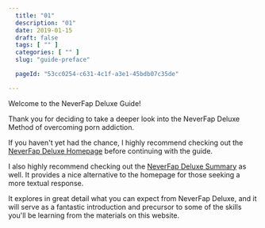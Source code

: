 ```yaml
---
  title: "01"
  description: "01"
  date: 2019-01-15
  draft: false
  tags: [ "" ]
  categories: [ "" ]
  slug: "guide-preface"

  pageId: "53cc0254-c631-4c1f-a3e1-45bdb07c35de"

---
```


Welcome to the NeverFap Deluxe Guide!

Thank you for deciding to take a deeper look into the NeverFap Deluxe Method of overcoming porn addiction.

If you haven't yet had the chance, I highly recommend checking out the <a class="link" href="https://neverfapdeluxe.com/">NeverFap Deluxe Homepage</a> before continuing with the guide.

I also highly recommend checking out the <a class="link" href="https://neverfapdeluxe.com/summary">NeverFap Deluxe Summary</a> as well. It provides a nice alternative to the homepage for those seeking a more textual response.

It explores in great detail what you can expect from NeverFap Deluxe, and it will serve as a fantastic introduction and precursor to some of the skills you'll be learning from the materials on this website.

